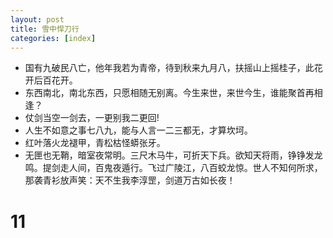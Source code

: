 ```yaml
---
layout: post
title: 雪中悍刀行
categories: [index]
---
```


- 国有九破民八亡，他年我若为青帝，待到秋来九月八，扶摇山上摇桂子，此花开后百花开。
- 东西南北，南北东西，只愿相随无别离。今生来世，来世今生，谁能聚首再相逢？
- 仗剑当空一剑去，一更别我二更回!
- 人生不如意之事七八九，能与人言一二三都无，才算坎坷。
- 红叶落火龙褪甲，青松枯怪蟒张牙。
- 无匣也无鞘，暗室夜常明。三尺木马牛，可折天下兵。欲知天将雨，铮铮发龙鸣。提剑走人间，百鬼夜遁行。飞过广陵江，八百蛟龙惊。世人不知何所求，那袭青衫放声笑：天不生我李淳罡，剑道万古如长夜！

# 11
